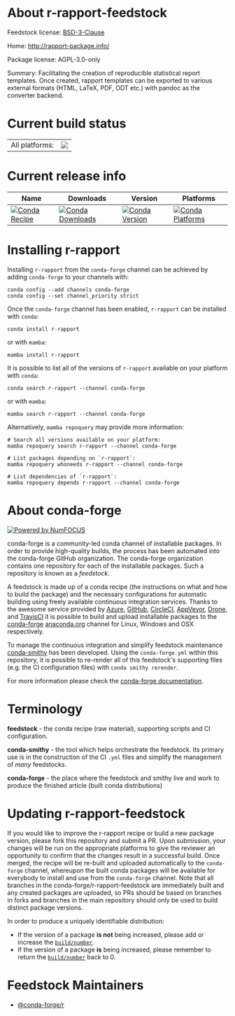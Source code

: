 About r-rapport-feedstock
=========================

Feedstock license: [BSD-3-Clause](https://github.com/conda-forge/r-rapport-feedstock/blob/main/LICENSE.txt)

Home: http://rapport-package.info/

Package license: AGPL-3.0-only

Summary: Facilitating the creation of reproducible statistical report templates. Once created, rapport templates can be exported to various external formats (HTML, LaTeX, PDF, ODT etc.) with pandoc as the converter backend.

Current build status
====================


<table><tr><td>All platforms:</td>
    <td>
      <a href="https://dev.azure.com/conda-forge/feedstock-builds/_build/latest?definitionId=3469&branchName=main">
        <img src="https://dev.azure.com/conda-forge/feedstock-builds/_apis/build/status/r-rapport-feedstock?branchName=main">
      </a>
    </td>
  </tr>
</table>

Current release info
====================

| Name | Downloads | Version | Platforms |
| --- | --- | --- | --- |
| [![Conda Recipe](https://img.shields.io/badge/recipe-r--rapport-green.svg)](https://anaconda.org/conda-forge/r-rapport) | [![Conda Downloads](https://img.shields.io/conda/dn/conda-forge/r-rapport.svg)](https://anaconda.org/conda-forge/r-rapport) | [![Conda Version](https://img.shields.io/conda/vn/conda-forge/r-rapport.svg)](https://anaconda.org/conda-forge/r-rapport) | [![Conda Platforms](https://img.shields.io/conda/pn/conda-forge/r-rapport.svg)](https://anaconda.org/conda-forge/r-rapport) |

Installing r-rapport
====================

Installing `r-rapport` from the `conda-forge` channel can be achieved by adding `conda-forge` to your channels with:

```
conda config --add channels conda-forge
conda config --set channel_priority strict
```

Once the `conda-forge` channel has been enabled, `r-rapport` can be installed with `conda`:

```
conda install r-rapport
```

or with `mamba`:

```
mamba install r-rapport
```

It is possible to list all of the versions of `r-rapport` available on your platform with `conda`:

```
conda search r-rapport --channel conda-forge
```

or with `mamba`:

```
mamba search r-rapport --channel conda-forge
```

Alternatively, `mamba repoquery` may provide more information:

```
# Search all versions available on your platform:
mamba repoquery search r-rapport --channel conda-forge

# List packages depending on `r-rapport`:
mamba repoquery whoneeds r-rapport --channel conda-forge

# List dependencies of `r-rapport`:
mamba repoquery depends r-rapport --channel conda-forge
```


About conda-forge
=================

[![Powered by
NumFOCUS](https://img.shields.io/badge/powered%20by-NumFOCUS-orange.svg?style=flat&colorA=E1523D&colorB=007D8A)](https://numfocus.org)

conda-forge is a community-led conda channel of installable packages.
In order to provide high-quality builds, the process has been automated into the
conda-forge GitHub organization. The conda-forge organization contains one repository
for each of the installable packages. Such a repository is known as a *feedstock*.

A feedstock is made up of a conda recipe (the instructions on what and how to build
the package) and the necessary configurations for automatic building using freely
available continuous integration services. Thanks to the awesome service provided by
[Azure](https://azure.microsoft.com/en-us/services/devops/), [GitHub](https://github.com/),
[CircleCI](https://circleci.com/), [AppVeyor](https://www.appveyor.com/),
[Drone](https://cloud.drone.io/welcome), and [TravisCI](https://travis-ci.com/)
it is possible to build and upload installable packages to the
[conda-forge](https://anaconda.org/conda-forge) [anaconda.org](https://anaconda.org/)
channel for Linux, Windows and OSX respectively.

To manage the continuous integration and simplify feedstock maintenance
[conda-smithy](https://github.com/conda-forge/conda-smithy) has been developed.
Using the ``conda-forge.yml`` within this repository, it is possible to re-render all of
this feedstock's supporting files (e.g. the CI configuration files) with ``conda smithy rerender``.

For more information please check the [conda-forge documentation](https://conda-forge.org/docs/).

Terminology
===========

**feedstock** - the conda recipe (raw material), supporting scripts and CI configuration.

**conda-smithy** - the tool which helps orchestrate the feedstock.
                   Its primary use is in the construction of the CI ``.yml`` files
                   and simplify the management of *many* feedstocks.

**conda-forge** - the place where the feedstock and smithy live and work to
                  produce the finished article (built conda distributions)


Updating r-rapport-feedstock
============================

If you would like to improve the r-rapport recipe or build a new
package version, please fork this repository and submit a PR. Upon submission,
your changes will be run on the appropriate platforms to give the reviewer an
opportunity to confirm that the changes result in a successful build. Once
merged, the recipe will be re-built and uploaded automatically to the
`conda-forge` channel, whereupon the built conda packages will be available for
everybody to install and use from the `conda-forge` channel.
Note that all branches in the conda-forge/r-rapport-feedstock are
immediately built and any created packages are uploaded, so PRs should be based
on branches in forks and branches in the main repository should only be used to
build distinct package versions.

In order to produce a uniquely identifiable distribution:
 * If the version of a package **is not** being increased, please add or increase
   the [``build/number``](https://docs.conda.io/projects/conda-build/en/latest/resources/define-metadata.html#build-number-and-string).
 * If the version of a package **is** being increased, please remember to return
   the [``build/number``](https://docs.conda.io/projects/conda-build/en/latest/resources/define-metadata.html#build-number-and-string)
   back to 0.

Feedstock Maintainers
=====================

* [@conda-forge/r](https://github.com/conda-forge/r/)


